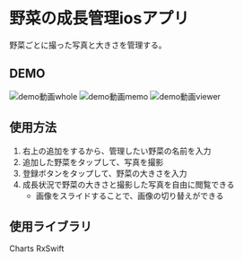 # 野菜の成長管理iosアプリ

野菜ごとに撮った写真と大きさを管理する。

## DEMO

![demo動画whole](./demo/wholeDemo.gif)
![demo動画memo](./demo/memoDemo.gif)
![demo動画viewer](./demo/viewerDemo.gif)


## 使用方法

1. 右上の追加をするから、管理したい野菜の名前を入力
2. 追加した野菜をタップして、写真を撮影
3. 登録ボタンをタップして、野菜の大きさを入力
4. 成長状況で野菜の大きさと撮影した写真を自由に閲覧できる
    - 画像をスライドすることで、画像の切り替えができる

## 使用ライブラリ

Charts
RxSwift
